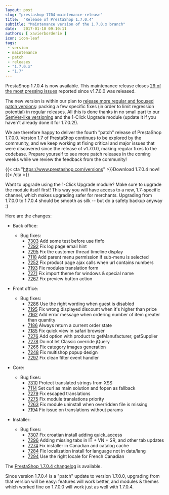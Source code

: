 ```yaml
---
layout: post
slug: "prestashop-1704-maintenance-release"
title:  "Release of PrestaShop 1.7.0.4"
subtitle: "Maintenance version of the 1.7.0.x branch"
date:   2017-01-10 09:10:11
authors: [ xavierborderie ]
icon: icon-leaf
tags:
 - version
 - maintenance
 - patch
 - releases
 - "1.7.0.x"
 - "1.7"
---
```


PrestaShop 1.7.0.4 is now available. This maintenance release closes [29 of the most pressing issues](https://github.com/PrestaShop/PrestaShop/milestone/16?closed=1) reported since v1.7.0.0 was released.

The new version is within our plan to [release more regular and focused patch versions](http://build.prestashop.com/news/more-focused-patch-versions/): packing a few specific fixes (in order to limit regression potential) in regular releases. All this is done thanks in no small part to [our SemVer-like versioning](http://build.prestashop.com/news/a-more-semantic-versioning-scheme/) and the 1-Click Upgrade module (update it if you haven't already done it for 1.7.0.2!).

We are therefore happy to deliver the fourth "patch" release of PrestaShop 1.7.0.0. Version 1.7 of PrestaShop continues to be explored by the community, and we keep working at fixing critical and major issues that were discovered since the release of v1.7.0.0, making regular fixes to the codebase. Prepare yourself to see more patch releases in the coming weeks while we review the feedback from the community!

{{< cta "https://www.prestashop.com/versions" >}}Download 1.7.0.4 now!{{< /cta >}}

<div class="alert alert-important" role="alert">
Want to upgrade using the 1-Click Upgrade module? Make sure to upgrade the module itself first! This way you will have access to a new, 1.7-specific channel, which makes upgrading safer for merchants. Upgrading from 1.7.0.0 to 1.7.0.4 should be smooth as silk -- but do a safety backup anyway :)
</div>

Here are the changes:

- Back office:
   - Bug fixes:
     - [7303](https://github.com/PrestaShop/PrestaShop/pull/7303) Add some test before use finfo
     - [7292](https://github.com/PrestaShop/PrestaShop/pull/7292) Fix log page email hint
     - [7295](https://github.com/PrestaShop/PrestaShop/pull/7295) Fix the customer thread timeline display
     - [7118](https://github.com/PrestaShop/PrestaShop/pull/7118) Add parent menu permission if sub-menu is selected
     - [7252](https://github.com/PrestaShop/PrestaShop/pull/7252) Fix product page ajax calls when url contains numbers
     - [7193](https://github.com/PrestaShop/PrestaShop/pull/7193) Fix modules translation form
     - [7271](https://github.com/PrestaShop/PrestaShop/pull/7271) Fix import theme for windows & special name
     - [7267](https://github.com/PrestaShop/PrestaShop/pull/7267) Fix preview button action

- Front office:
   - Bug fixes:
     - [7286](https://github.com/PrestaShop/PrestaShop/pull/7286) Use the right wording when guest is disabled
     - [7195](https://github.com/PrestaShop/PrestaShop/pull/7195) Fix wrong displayed discount when it's higher than price
     - [7162](https://github.com/PrestaShop/PrestaShop/pull/7162) Add error message when ordering number of item greater than quantity
     - [7186](https://github.com/PrestaShop/PrestaShop/pull/7186) Always return a current order state
     - [7185](https://github.com/PrestaShop/PrestaShop/pull/7185) Fix quick view in safari browser
     - [7276](https://github.com/PrestaShop/PrestaShop/pull/7276) Add option with product to getManufacturer, getSupplier
     - [7278](https://github.com/PrestaShop/PrestaShop/pull/7278) Do not let Classic override jQuery
     - [7266](https://github.com/PrestaShop/PrestaShop/pull/7266) Fix category images generation
     - [7248](https://github.com/PrestaShop/PrestaShop/pull/7248) Fix multishop popup design
     - [7297](https://github.com/PrestaShop/PrestaShop/pull/7297) Fix clean filter event handler

- Core:
   - Bug fixes:
     - [7310](https://github.com/PrestaShop/PrestaShop/pull/7310) Protect translated strings from XSS
     - [7114](https://github.com/PrestaShop/PrestaShop/pull/7114) Set curl as main solution and fopen as fallback
     - [7279](https://github.com/PrestaShop/PrestaShop/pull/7279) Fix escaped translations
     - [7275](https://github.com/PrestaShop/PrestaShop/pull/7275) Fix module translations priority
     - [7263](https://github.com/PrestaShop/PrestaShop/pull/7263) Fix module uninstall when overridden file is missing
     - [7194](https://github.com/PrestaShop/PrestaShop/pull/7194) Fix issue on translations without params

- Installer:
   - Bug fixes:
     - [7307](https://github.com/PrestaShop/PrestaShop/pull/7307) Fix croatian install adding quick_access
     - [7296](https://github.com/PrestaShop/PrestaShop/pull/7296) Adding missing tabs in IT + VN + SR, and other tab updates
     - [7274](https://github.com/PrestaShop/PrestaShop/pull/7274) Fix installer in Canadian and catalog cache
     - [7284](https://github.com/PrestaShop/PrestaShop/pull/7284) Fix localization install for language not in data/lang
     - [7294](https://github.com/PrestaShop/PrestaShop/pull/7294) Use the right locale for French Canadian

The [PrestaShop 1.7.0.4 changelog](https://www.prestashop.com/en/developers-versions/changelog/1.7.0.4-stable) is available.

Since version 1.7.0.4 is a "patch" update to version 1.7.0.0, upgrading from that version will be easy: features will work better, and modules & themes which worked fine on 1.7.0.0 will work just as well with 1.7.0.4.
